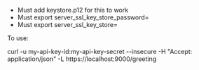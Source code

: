 

* Must add keystore.p12 for this to work
* Must export server_ssl_key_store_password=<password>
* Must export server_ssl_key_store=<keystore-file>


To use:

curl -u my-api-key-id:my-api-key-secret  --insecure -H "Accept: application/json"  -L https://localhost:9000/greeting
